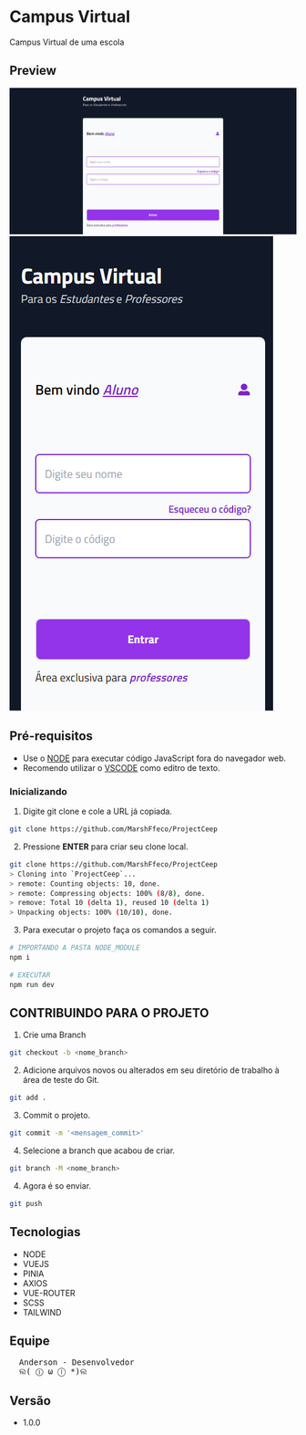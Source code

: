 # Campus Virtual

Campus Virtual de uma escola


## Preview


![alt text](./github/Pc_1.png)
![alt text](./github/pc_2.png)



## Pré-requisitos

- Use o [NODE](https://nodejs.org/en/download/) para executar código JavaScript fora do navegador web.  
- Recomendo utilizar o [VSCODE](https://code.visualstudio.com) como editro de texto.



### Inicializando

1. Digite git clone e cole a URL já copiada.

```bash
git clone https://github.com/MarshFfeco/ProjectCeep
```

2. Pressione **ENTER** para criar seu clone local.

```bash
git clone https://github.com/MarshFfeco/ProjectCeep
> Cloning into `ProjectCeep`...
> remote: Counting objects: 10, done.
> remote: Compressing objects: 100% (8/8), done.
> remove: Total 10 (delta 1), reused 10 (delta 1)
> Unpacking objects: 100% (10/10), done.
```

3. Para executar o projeto faça os comandos a seguir.

```bash
# IMPORTANDO A PASTA NODE_MODULE
npm i
```

```bash
# EXECUTAR
npm run dev
```

## CONTRIBUINDO PARA O PROJETO

1. Crie uma Branch

```bash
git checkout -b <nome_branch>
```

2. Adicione arquivos novos ou alterados em seu diretório de trabalho à área de teste do Git.

```bash
git add .
```

3. Commit o projeto.

```bash
git commit -m '<mensagem_commit>'
```

4. Selecione a branch que acabou de criar.

```bash
git branch -M <nome_branch>
```

4. Agora é so enviar.
```bash
git push 
```

## Tecnologias
- NODE
- VUEJS
- PINIA
- AXIOS
- VUE-ROUTER
- SCSS
- TAILWIND

## Equipe
<pre>
  Anderson - Desenvolvedor
  ଲ( ⓛ ω ⓛ *)ଲ
</pre>

## Versão
- 1.0.0

